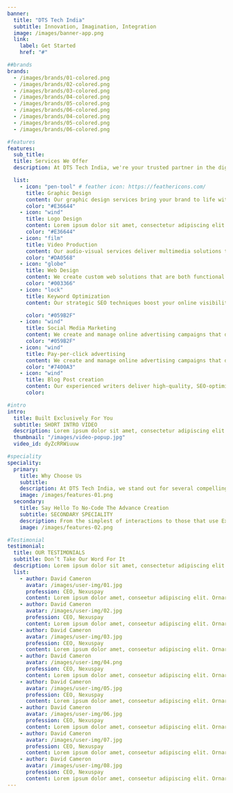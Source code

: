 ```yaml
---
banner:
  title: "DTS Tech India"
  subtitle: Innovation, Imagination, Integration
  image: /images/banner-app.png
  link:
    label: Get Started
    href: "#"

##brands
brands:
  - /images/brands/01-colored.png
  - /images/brands/02-colored.png
  - /images/brands/03-colored.png
  - /images/brands/04-colored.png
  - /images/brands/05-colored.png
  - /images/brands/06-colored.png
  - /images/brands/04-colored.png
  - /images/brands/05-colored.png
  - /images/brands/06-colored.png

#features
features:
  sub_title:
  title: Services We Offer
  description: At DTS Tech India, we're your trusted partner in the digital world, offering a range of services to enhance your online presence and boost your brand's appeal. Our expert team combines creativity and technology to deliver innovative solutions tailored to your unique needs. We empower your brand with the tools and strategies required for success in the digital age. Explore our services to achieve your digital objectives and excel online.

  list:
    - icon: "pen-tool" # feather icon: https://feathericons.com/
      title: Graphic Design
      content: Our graphic design services bring your brand to life with captivating visuals, including logos, marketing collateral, and user interfaces. We excel at creating designs that engage your audience and communicate your brand's identity effectively.
      color: "#E36644"
    - icon: "wind"
      title: Logo Design
      content: Lorem ipsum dolor sit amet, consectetur adipiscing elit. Neque enim id diam ornare volutpat in sagitis, aliquet. Arcu cursus
      color: "#E36644"
    - icon: "film"
      title: Video Production
      content: Our audio-visual services deliver multimedia solutions that enhance your brand's visual and auditory appeal. We specialize in video production, interactive presentations, and animations that captivate your audience.
      color: "#DA0568"
    - icon: "globe"
      title: Web Design
      content: We create custom web solutions that are both functional and responsive, ensuring your digital presence is top-notch. Our development services encompass web design, web application development, and e-commerce solutions.
      color: "#003366"
    - icon: "lock"
      title: Keyword Optimization
      content: Our strategic SEO techniques boost your online visibility, increase search engine rankings, and drive organic traffic to your website. We optimize your digital content to help you stand out in search results.

      color: "#059B2F"
    - icon: "wind"
      title: Social Media Marketing
      content: We create and manage online advertising campaigns that drive traffic, increase conversions, and deliver a substantial return on investment. Our services cover pay-per-click advertising, display ads, and ad campaign management.
      color: "#059B2F"
    - icon: "wind"
      title: Pay-per-click advertising
      content: We create and manage online advertising campaigns that drive traffic, increase conversions, and deliver a substantial return on investment. Our services cover pay-per-click advertising, display ads, and ad campaign management.
      color: "#7400A3"
    - icon: "wind"
      title: Blog Post creation
      content: Our experienced writers deliver high-quality, SEO-optimized content that attracts and retains your audience's interest. We specialize in blog posts, articles, and website content to help your message resonate effectively.
      color:

#intro
intro:
  title: Built Exclusively For You
  subtitle: SHORT INTRO VIDEO
  description: Lorem ipsum dolor sit amet, consectetur adipiscing elit. Morbi egestas </br> Werat viverra id et aliquet. vulputate egestas sollicitudin.
  thumbnail: "/images/video-popup.jpg"
  video_id: dyZcRRWiuuw

#speciality
speciality:
  primary:
    title: Why Choose Us
    subtitle:
    description: At DTS Tech India, we stand out for several compelling reasons -
    image: /images/features-01.png
  secondary:
    title: Say Hello To No-Code The Advance Creation
    subtitle: SECONDARY SPECIALITY
    description: From the simplest of interactions to those that use Excel-gradeing formulas, ProtoPie can handle them all. Make mind-blowing of New interactions everyday without ever having to write any new code.
    image: /images/features-02.png

#Testimonial
testimonial:
  title: OUR TESTIMONIALS
  subtitle: Don’t Take Our Word For It
  description: Lorem ipsum dolor sit amet, consectetur adipiscing elit. Morbi egestas </br> Werat viverra id et aliquet. vulputate egestas sollicitudin.
  list:
    - author: David Cameron
      avatar: /images/user-img/01.jpg
      profession: CEO, Nexuspay
      content: Lorem ipsum dolor amet, conseetur adipiscing elit. Ornare quam porta arcu congue felis volutpat. Vitae lectudbfs pellentesque vitae dolor
    - author: David Cameron
      avatar: /images/user-img/02.jpg
      profession: CEO, Nexuspay
      content: Lorem ipsum dolor amet, conseetur adipiscing elit. Ornare quam porta arcu congue felis volutpat. Vitae lectudbfs pellentesque vitae dolor
    - author: David Cameron
      avatar: /images/user-img/03.jpg
      profession: CEO, Nexuspay
      content: Lorem ipsum dolor amet, conseetur adipiscing elit. Ornare quam porta arcu congue felis volutpat. Vitae lectudbfs pellentesque vitae dolor
    - author: David Cameron
      avatar: /images/user-img/04.png
      profession: CEO, Nexuspay
      content: Lorem ipsum dolor amet, conseetur adipiscing elit. Ornare quam porta arcu congue felis volutpat. Vitae lectudbfs pellentesque vitae dolor
    - author: David Cameron
      avatar: /images/user-img/05.jpg
      profession: CEO, Nexuspay
      content: Lorem ipsum dolor amet, conseetur adipiscing elit. Ornare quam porta arcu congue felis volutpat. Vitae lectudbfs pellentesque vitae dolor
    - author: David Cameron
      avatar: /images/user-img/06.jpg
      profession: CEO, Nexuspay
      content: Lorem ipsum dolor amet, conseetur adipiscing elit. Ornare quam porta arcu congue felis volutpat. Vitae lectudbfs pellentesque vitae dolor
    - author: David Cameron
      avatar: /images/user-img/07.jpg
      profession: CEO, Nexuspay
      content: Lorem ipsum dolor amet, conseetur adipiscing elit. Ornare quam porta arcu congue felis volutpat. Vitae lectudbfs pellentesque vitae dolor
    - author: David Cameron
      avatar: /images/user-img/08.jpg
      profession: CEO, Nexuspay
      content: Lorem ipsum dolor amet, conseetur adipiscing elit. Ornare quam porta arcu congue felis volutpat. Vitae lectudbfs pellentesque vitae dolor
---
```

